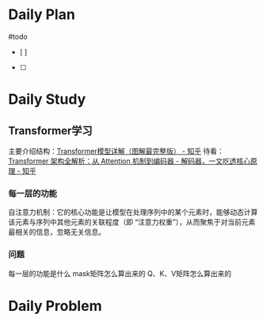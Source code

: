 # Daily Plan
#todo
- [ ] 
- [ ] 
# Daily Study
## Transformer学习
主要介绍结构：[Transformer模型详解（图解最完整版） - 知乎](https://zhuanlan.zhihu.com/p/338817680)
待看：[Transformer 架构全解析：从 Attention 机制到编码器 - 解码器，一文吃透核心原理 - 知乎](https://zhuanlan.zhihu.com/p/1897386459046051941)
### 每一层的功能
自注意力机制：它的核心功能是让模型在处理序列中的某个元素时，能够动态计算该元素与序列中其他元素的关联程度（即 “注意力权重”），从而聚焦于对当前元素最相关的信息，忽略无关信息。


### 问题
每一层的功能是什么
mask矩阵怎么算出来的
Q、K、V矩阵怎么算出来的

# Daily Problem